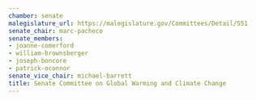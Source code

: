 ```yaml
---
chamber: senate
malegislature_url: https://malegislature.gov/Committees/Detail/S51
senate_chair: marc-pacheco
senate_members:
- joanne-comerford
- william-brownsberger
- joseph-boncore
- patrick-oconnor
senate_vice_chair: michael-barrett
title: Senate Committee on Global Warming and Climate Change
---
```

